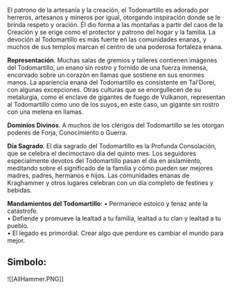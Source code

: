 El patrono de la artesanía y la creación, el Todomartillo es adorado por herreros, artesanos y mineros por igual, otorgando inspiración donde se le brinda respeto y oración. Él dio forma a las montañas a partir del caos de la Creación y se erige como el protector y patrono del hogar y la familia. La devoción al Todomartillo es más fuerte en las comunidades enanas, y muchos de sus templos marcan el centro de una poderosa fortaleza enana.

**Representación**. Muchas salas de gremios y talleres contienen imágenes del Todomartillo, un enano sin rostro y fornido de una fuerza inmensa, encorvado sobre un corazón en llamas que sostiene en sus enormes manos. La apariencia enana del Todomartillo es consistente en Tal'Dorei, con algunas excepciones. Otras culturas que se enorgullecen de su metalurgia, como el enclave de gigantes de fuego de Vulkanon, representan al Todomartillo como uno de los suyos, en este caso, un gigante sin rostro con una melena en llamas.

**Dominios Divinos**. A muchos de los clérigos del Todomartillo se les otorgan poderes de Forja, Conocimiento o Guerra.

**Día Sagrado**. El día sagrado del Todomartillo es la Profunda Consolación, que se celebra el decimoctavo día del quinto mes. Los seguidores especialmente devotos del Todomartillo pasan el día en aislamiento, meditando sobre el significado de la familia y cómo pueden ser mejores madres, padres, hermanos e hijos. Las comunidades enanas de Kraghammer y otros lugares celebran con un día completo de festines y bebidas.

**Mandamientos del Todomartillo**: 
	• Permanece estoico y tenaz ante la catástrofe. <br>
	• Defiende y promueve la lealtad a tu familia, lealtad a tu clan y lealtad a tu pueblo. <br>
	• El legado es primordial. Crear algo que perdure es cambiar el mundo para mejor.

## Simbolo:

![[AllHammer.PNG]]